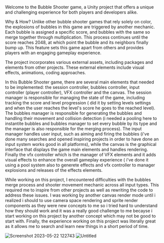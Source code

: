 Welcome to the Bubble Shooter game, a Unity project that offers a unique and challenging experience for both players and developers alike.

Why & How?
Unlike other bubble shooter games that rely solely on color, the explosions of bubbles in this game are triggered by another mechanic.
Each bubble is assigned a specific score, and bubbles with the same so merge together through multiplication. This process continues until the score reaches 2048, at which point the bubble and its neighbors finally bump up.
This feature sets this game apart from others and provides players with an engaging gameplay experience.

The project incorporates various external assets, including packages and elements from other projects. These external elements include visual effects, animations, coding approaches.

In this Bubble Shooter game, there are several main elements that needed to be implemented: the session controller, bubbles controller, input controller (player controller), VFX controller and the canvas. The session manager is responsible for managing the state of the game, including tracking the score and level progression ( did it by setting  levels settings  and when the  user  reaches the  level's score he goes to the reached level). The bubbles manager is responsible for generating the bubbles and handling their movement and collision detection (i needed a pooling here to instantite bubbles and bubbles manager to set every bubble by its  type and the  manager is also responsible for the merging process). The input manager handles user input, such as aiming and firing the bubbles (i've  done many searches and opened inspiring projects in order to have done an input system works good  in all platforms), while the canvas is the graphical interface that displays the game main elements  and handles rendering. Finally the vfx  controller which  is the  manager of VFX elements and it adds visual effects to enhance the overall gameplay experience  ( i've done it  using a pool system  also to generete effects and vfx controller to manager explosions and releases of the effects elements.  

While working on  this project, I encountered difficulties with the bubbles merge process and shooter movement mechanic across all input types. This required me to inspire from other projects as well as rewriting the code to address these issues. I was working by another canvas render  mode until  i realized i should  to use camera space rendering and sprite render components as they were new concepts to me so i tried hard to understand  how they should work and it was a really good challenge to me becayse  i start working on this project  by  another concept which  may not be good to start with.  Finally, the experience working on  this project  was literally great as it allows me to search and learn new  things in a short period of time. 

![Screenshot 2023-05-22 122743](https://github.com/eckual/BubbleShooter-ENVAST/assets/67714398/a9c54b29-5e37-4799-8010-67ed88168d76)
![Untitled](https://github.com/eckual/BubbleShooter-ENVAST/assets/67714398/bc02ddbb-cc7e-4683-9593-d83910e97a78)
